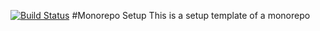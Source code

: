 [![Build Status](https://travis-ci.org/ManyJohn/monorepoSetup.svg?token=iBs1VuHzjnBNZt6tQnx2&branch=master)](https://travis-ci.org/ManyJohn/monorepoSetup)
#Monorepo Setup 
This is a setup template of a monorepo